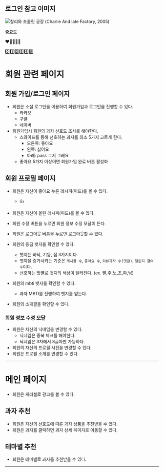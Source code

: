 ## 로그인 참고 이미지
<img src="https://t1.daumcdn.net/cfile/tistory/99B6193D5B4D53BA37" title="" alt="찰리와 초콜릿 공장 (Charlie And late Factory, 2005)" data-align="center">


**중요도**

❤️🧡💛💜🖤 

0️⃣1️⃣2️⃣3️⃣4️⃣5️⃣
# 회원 관련 페이지

## 회원 가입/로그인 페이지

- 회원은 소셜 로그인을 이용하여 회원가입과 로그인을 진행할 수 있다.
    - 카카오
    - 구글
    - 네이버
- 회원가입시 회원의 과자 선호도 조사를 해야한다.
    - 스와이프를 통해 선호하는 과자를 최소 5가지 고르게 한다.
        - 오른쪽: 좋아요
        - 왼쪽: 싫어요
        - 아래: pass 그저 그래요
    - 좋아요 5가지 이상이면 회원가입 완료 버튼 활성화

## 회원 프로필 페이지

- 회원은 자신이 좋아요 누른 레시피(피드)를 볼 수 있다.
    - 👍
- 회원은 자신이 올린 레시피(피드)를 볼 수 있다.
- 회원 수정 버튼을 누르면 회원 정보 수정 모달이 뜬다.
- 회원은 로그아웃 버튼을 누르면 로그아웃할 수 있다.
- 회원의 등급 뱃지를 확인할 수 있다.
    - 뱃지는 바닥, 기둥, 집 3가지이다.
    - 뱃지을 증가시키는 기준은 `게시물 수`, `좋아요 수`, `리뷰과자 수(댓글)`, `챌린지 참여 수`이다.
    - 선호하는 맛별로 뱃지의 색상이 달라진다. (ex. 빨,주,노,초,파,남)
        
- 회원의 mbti 뱃지를 확인할 수 있다.
    - 과자 MBTI를 진행하여 뱃지를 얻는다.
- 회원의 소개글을 확인할 수 있다.

### 회원 정보 수정 모달

- 회원은 자신의 닉네임을 변경할 수 있다.
    - 닉네임은 중복 체크를 해야한다.
    - 닉네임은 3자에서 8글자만 가능하다.
- 회원의 자신의 프로필 사진을 변경할 수 있다.
- 회원은 프로필 소개를 변경할 수 있다.


---

# 메인 페이지

- 회원은 케러셀로 광고를 볼 수 있다.

## 과자 추천

- 회원은 자신의 선호도에 따른 과자 상품을 추천받을 수 있다.
- 회원은 과자를 클릭하면 과자 상세 페이지로 이동할 수 있다.
        
## 테마별 추천

- 회원은 테마별로 과자를 추천받을 수 있다.

---
